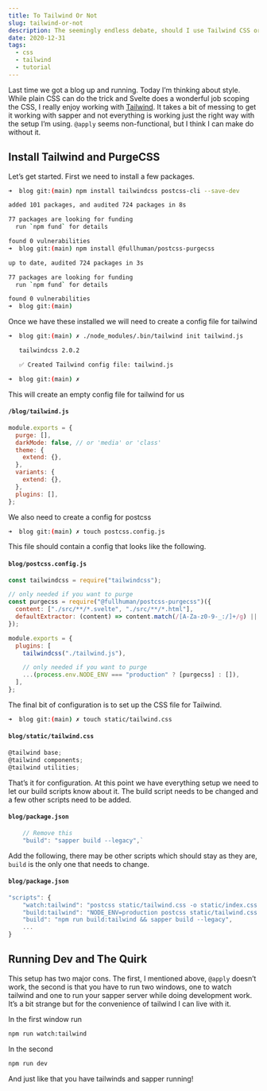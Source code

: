 ```yaml
---
title: To Tailwind Or Not
slug: tailwind-or-not
description: The seemingly endless debate, should I use Tailwind CSS or not?!
date: 2020-12-31
tags:
  - css
  - tailwind
  - tutorial
---
```


Last time we got a blog up and running. Today I’m thinking about style. While plain CSS can do the trick and Svelte does a wonderful job scoping the CSS, I really enjoy working with [Tailwind](https://tailwindcss.com/). It takes a bit of messing to get it working with sapper and not everything is working just the right way with the setup I’m using. `@apply` seems non-functional, but I think I can make do without it.

## Install Tailwind and PurgeCSS

Let’s get started. First we need to install a few packages.

```bash
➜  blog git:(main) npm install tailwindcss postcss-cli --save-dev

added 101 packages, and audited 724 packages in 8s

77 packages are looking for funding
  run `npm fund` for details

found 0 vulnerabilities
➜  blog git:(main) npm install @fullhuman/postcss-purgecss

up to date, audited 724 packages in 3s

77 packages are looking for funding
  run `npm fund` for details

found 0 vulnerabilities
➜  blog git:(main)
```

Once we have these installed we will need to create a config file for tailwind

```bash
➜  blog git:(main) ✗ ./node_modules/.bin/tailwind init tailwind.js

   tailwindcss 2.0.2

   ✅ Created Tailwind config file: tailwind.js

➜  blog git:(main) ✗
```

This will create an empty config file for tailwind for us

#### **`/blog/tailwind.js`**

```js
module.exports = {
  purge: [],
  darkMode: false, // or 'media' or 'class'
  theme: {
    extend: {},
  },
  variants: {
    extend: {},
  },
  plugins: [],
};
```

We also need to create a config for postcss

```bash
➜  blog git:(main) ✗ touch postcss.config.js
```

This file should contain a config that looks like the following.

#### **`blog/postcss.config.js`**

```js
const tailwindcss = require("tailwindcss");

// only needed if you want to purge
const purgecss = require("@fullhuman/postcss-purgecss")({
  content: ["./src/**/*.svelte", "./src/**/*.html"],
  defaultExtractor: (content) => content.match(/[A-Za-z0-9-_:/]+/g) || [],
});

module.exports = {
  plugins: [
    tailwindcss("./tailwind.js"),

    // only needed if you want to purge
    ...(process.env.NODE_ENV === "production" ? [purgecss] : []),
  ],
};
```

The final bit of configuration is to set up the CSS file for Tailwind.

```bash
➜  blog git:(main) ✗ touch static/tailwind.css
```

#### **`blog/static/tailwind.css`**

```js
@tailwind base;
@tailwind components;
@tailwind utilities;
```

That’s it for configuration. At this point we have everything setup we need to let our build scripts know about it. The build script needs to be changed and a few other scripts need to be added.

#### **`blog/package.json`**

```js
    // Remove this
	"build": "sapper build --legacy",`
```

Add the following, there may be other scripts which should stay as they are, `build` is the only one that needs to change.

#### **`blog/package.json`**

```js
"scripts": {
    "watch:tailwind": "postcss static/tailwind.css -o static/index.css -w",
    "build:tailwind": "NODE_ENV=production postcss static/tailwind.css -o static/index.css" ,
    "build": "npm run build:tailwind && sapper build --legacy",
	...
}
```

## Running Dev and **The Quirk**

This setup has two major cons. The first, I mentioned above, `@apply` doesn’t work, the second is that you have to run two windows, one to watch tailwind and one to run your sapper server while doing development work. It’s a bit strange but for the convenience of tailwind I can live with it.

In the first window run

```bash
npm run watch:tailwind
```

In the second

```bash
npm run dev
```

And just like that you have tailwinds and sapper running!
